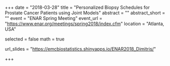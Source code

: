 +++
date = "2018-03-28"
title = "Personalized Biopsy Schedules for Prostate Cancer Patients using Joint Models"
abstract = ""
abstract_short = ""
event = "ENAR Spring Meeting"
event_url = "https://www.enar.org/meetings/spring2018/index.cfm"
location = "Atlanta, USA"

selected = false
math = true

url_slides = "https://emcbiostatistics.shinyapps.io/ENAR2018_Dimitris/"

+++
